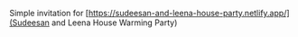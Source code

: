 Simple invitation for [https://sudeesan-and-leena-house-party.netlify.app/](Sudeesan and Leena House Warming Party)
